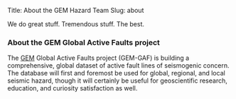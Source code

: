Title: About the GEM Hazard Team
Slug: about

We do great stuff. Tremendous stuff. The best.

### About the GEM Global Active Faults project

The [GEM](GEM) Global Active Faults project (GEM-GAF) is building a 
comprehensive, global dataset of active fault lines of seismogenic concern. The 
database will first and foremost be used for global, regional, and local 
seismic hazard, though it will certainly be useful for geoscientific research, 
education, and curiosity satisfaction as well.



[GEM]: www.globalquakemodel.org
